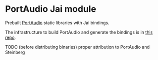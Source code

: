 # PortAudio Jai module

Prebuilt [PortAudio](https://www.portaudio.com) static libraries with Jai bindings.

The infrastructure to build PortAudio and generate the bindings is in [this repo](https://github.com/carterhall/PortAudio_Jai).

TODO (before distributing binaries) proper attribution to PortAudio and Steinberg
